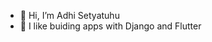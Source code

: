 - 👋 Hi, I’m Adhi Setyatuhu
- 👀 I like buiding apps with Django and Flutter

<!---
Semangat45/Semangat45 is a ✨ special ✨ repository because its `README.md` (this file) appears on your GitHub profile.
You can click the Preview link to take a look at your changes.
--->
